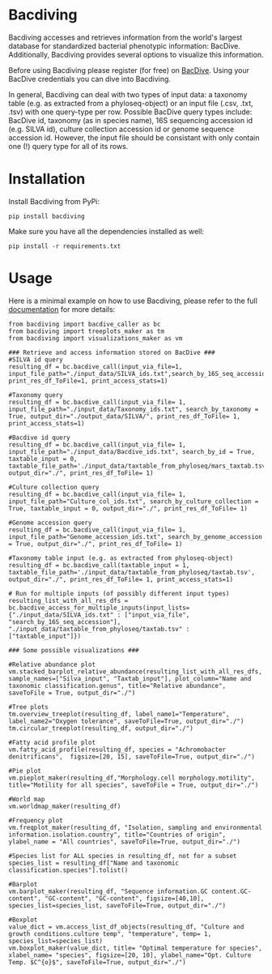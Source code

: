 # Bacdiving

Bacdiving accesses and retrieves information from the world's largest database for standardized bacterial phenotypic information: BacDive.
Additionally, Bacdiving provides several options to visualize this information.  

Before using Bacdiving please register (for free) on [BacDive](https://api.bacdive.dsmz.de/).
Using your BacDive credentials you can dive into Bacdiving. 

In general, Bacdiving can deal with two types of input data: a taxonomy table (e.g. as extracted from a phyloseq-object) or an input file (.csv, .txt, .tsv) with one query-type per row.
Possible BacDive query types include: BacDive id, taxonomy (as in species name), 16S sequencing accession id (e.g. SILVA id), culture collection accession id or genome sequence accession id.
However, the input file should be consistant with only contain one (!) query type for all of its rows.

# Installation

Install Bacdiving from PyPi:

```
pip install bacdiving
```

Make sure you have all the dependencies installed as well:

```
pip install -r requirements.txt
```

# Usage

Here is a minimal example on how to use Bacdiving, please refer to the full [documentation](https://bacdiving.readthedocs.io/en/latest/index.html) for more details:

```
from bacdiving import bacdive_caller as bc
from bacdiving import treeplots_maker as tm
from bacdiving import visualizations_maker as vm

### Retrieve and access information stored on BacDive ###
#SILVA id query
resulting_df = bc.bacdive_call(input_via_file=1, input_file_path="./input_data/SILVA_ids.txt",search_by_16S_seq_accession=True, print_res_df_ToFile=1, print_access_stats=1)

#Taxonomy query
resulting_df = bc.bacdive_call(input_via_file= 1, input_file_path="./input_data/Taxonomy_ids.txt", search_by_taxonomy = True, output_dir="./output_data/SILVA/", print_res_df_ToFile= 1, print_access_stats=1)

#Bacdive id query
resulting_df = bc.bacdive_call(input_via_file= 1, input_file_path="./input_data/Bacdive_ids.txt", search_by_id = True, taxtable_input = 0, taxtable_file_path='./input_data/taxtable_from_phyloseq/mars_taxtab.tsv', output_dir="./", print_res_df_ToFile= 1)

#Culture collection query
resulting_df = bc.bacdive_call(input_via_file= 1, input_file_path="Culture_col_ids.txt", search_by_culture_collection = True, taxtable_input = 0, output_dir="./", print_res_df_ToFile= 1)

#Genome accession query
resulting_df = bc.bacdive_call(input_via_file= 1, input_file_path="Genome_accession_ids.txt", search_by_genome_accession = True, output_dir="./", print_res_df_ToFile= 1)

#Taxonomy table input (e.g. as extracted from phyloseq-object)
resulting_df = bc.bacdive_call(taxtable_input = 1, taxtable_file_path='./input_data/taxtable_from_phyloseq/taxtab.tsv', output_dir="./", print_res_df_ToFile= 1, print_access_stats=1)

# Run for multiple inputs (of possibly different input types)
resulting_list_with_all_res_dfs = bc.bacdive_access_for_multiple_inputs(input_lists={"./input_data/SILVA_ids.txt" : ["input_via_file", "search_by_16S_seq_accession"], "./input_data/taxtable_from_phyloseq/taxtab.tsv" : ["taxtable_input"]})
```

```
### Some possible visualizations ###

#Relative abundance plot
vm.stacked_barplot_relative_abundance(resulting_list_with_all_res_dfs, sample_names=["Silva_input", "Taxtab_input"], plot_column="Name and taxonomic classification.genus", title="Relative abundance", saveToFile = True, output_dir="./")

#Tree plots
tm.overview_treeplot(resulting_df, label_name1="Temperature", label_name2="Oxygen tolerance", saveToFile=True, output_dir="./")
tm.circular_treeplot(resulting_df, output_dir="./")

#Fatty acid profile plot
vm.fatty_acid_profile(resulting_df, species = "Achromobacter denitrificans",  figsize=[20, 15], saveToFile=True, output_dir="./")

#Pie plot
vm.pieplot_maker(resulting_df,"Morphology.cell morphology.motility", title="Motility for all species", saveToFile = True, output_dir="./")

#World map
vm.worldmap_maker(resulting_df)

#Frequency plot
vm.freqplot_maker(resulting_df, "Isolation, sampling and environmental information.isolation.country", title="Countries of origin", ylabel_name = "All countries", saveToFile=True, output_dir="./")

#Species list for ALL species in resulting_df, not for a subset
species_list = resulting_df["Name and taxonomic classification.species"].tolist()

#Barplot
vm.barplot_maker(resulting_df, "Sequence information.GC content.GC-content", "GC-content", "GC-content", figsize=[40,10],  species_list=species_list, saveToFile=True, output_dir="./")

#Boxplot
value_dict = vm.access_list_df_objects(resulting_df, "Culture and growth conditions.culture temp", "temperature", temp= 1, species_list=species_list)
vm.boxplot_maker(value_dict, title= "Optimal temperature for species", xlabel_name= "species", figsize=[20, 10], ylabel_name="Opt. Culture Temp. $C^{o}$", saveToFile=True, output_dir="./")
```
